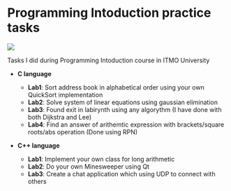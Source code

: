 # Programming Intoduction practice tasks
![](http://www.ifmo.ru/file/news/4246/itmo_horiz_white_eng.jpg)

Tasks I did during Programming Intoduction course in ITMO University

+ **C language**
	+ **Lab1**: Sort address book in alphabetical order using your own QuickSort implementation
	+ **Lab2**: Solve system of linear equations using gaussian elimination
	+ **Lab3**: Found exit in labirynth using any algorythm (I have done with both Dijkstra and Lee)
	+ **Lab4**: Find an answer of arithemtic expression with brackets/square roots/abs operation (Done using RPN)

+ **C++ language**
	+ **Lab1**: Implement your own class for long arithmetic
	+ **Lab2**: Do your own Minesweeper using Qt
	+ **Lab3**: Create a chat application which using UDP to connect with others

